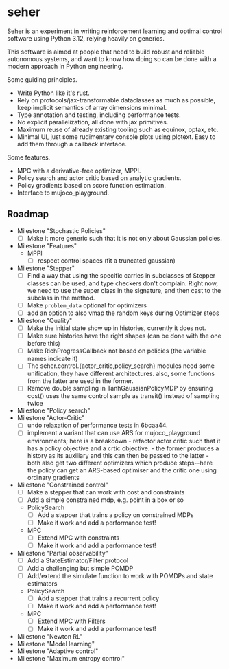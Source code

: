 # seher

Seher is an experiment in writing reinforcement learning and optimal control
software using Python 3.12, relying heavily on generics.

This software is aimed at people that need to build robust and reliable
autonomous systems, and want to know how doing so can be done with a modern
approach in Python engineering.

Some guiding principles.

 - Write Python like it's rust.
 - Rely on protocols/jax-transformable dataclasses as much as possible,
   keep implicit semantics of array dimensions minimal.
 - Type annotation and testing, including performance tests.
 - No explicit parallelization, all done with jax primitives.
 - Maximum reuse of already existing tooling such as equinox, optax, etc.
 - Minimal UI, just some rudimentary console plots using plotext. Easy to
   add them through a callback interface.

Some features.

 - MPC with a derivative-free optimizer, MPPI.
 - Policy search and actor critic based on analytic gradients.
 - Policy gradients based on score function estimation.
 - Interface to mujoco_playground.


## Roadmap

- Milestone "Stochastic Policies"
  - [ ] Make it more generic such that it is not only about Gaussian policies.
- Milestone "Features"
  - MPPI
    - [ ] respect control spaces (fit a truncated gaussian)
- Milestone "Stepper"
  - [ ] Find a way that using the specific carries in subclasses of Stepper
        classes can be used, and type checkers don't complain. Right now, we
        need to use the super class in the signature, and then cast to the
        subclass in the method.
  - [ ] Make `problem_data` optional for optimizers
  - [ ] add an option to also vmap the random keys during Optimizer steps
- Milestone "Quality"
  - [ ] Make the initial state show up in histories, currently it does not.
  - [ ] Make sure histories have the right shapes (can be done with the one
        before this)
  - [ ] Make RichProgressCallback not based on policies (the variable names
        indicate it)
  - [ ] The seher.control.{actor_critic,policy_search} modules need some
        unification, they have different architectures. also, some functions
        from the latter are used in the former.
  - [ ] Remove double sampling in TanhGaussianPolicyMDP by ensuring cost()
        uses the same control sample as transit() instead of sampling twice
- Milestone "Policy search"
- Milestone "Actor-Critic"
  - [ ] undo relaxation of performance tests in 6bcaa44.
  - [ ] implement a variant that can use ARS for mujoco_playground
        environments; here is a breakdown
        - refactor actor critic such that it has a policy objective and
          a crtic objective.
        - the former produces a history as its auxiliary and this can then
          be passed to the latter
        - both also get two different optimizers which produce steps--here
          the policy can get an ARS-based optimiser and the critic one using
          ordinary gradients
- Milestone "Constrained control"
  - [ ] Make a stepper that can work with cost and constraints
  - [ ] Add a simple constrained mdp, e.g. point in a box or so
  - PolicySearch
     - [ ] Add a stepper that trains a policy on constrained MDPs
     - [ ] Make it work and add a performance test!
  - MPC
     - [ ] Extend MPC with constraints
     - [ ] Make it work and add a performance test!
- Milestone "Partial observability"
  - [ ] Add a StateEstimator/Filter protocol
  - [ ] Add a challenging but simple POMDP
  - [ ] Add/extend the simulate function to work with POMDPs and state
        estimators
  - PolicySearch
     - [ ] Add a stepper that trains a recurrent policy
     - [ ] Make it work and add a performance test!
  - MPC
     - [ ] Extend MPC with Filters
     - [ ] Make it work and add a performance test!
- Milestone "Newton RL"
- Milestone "Model learning"
- Milestone "Adaptive control"
- Milestone "Maximum entropy control"
